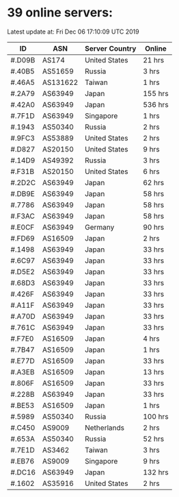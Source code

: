 # 39 online servers:

Latest update at: Fri Dec 06 17:10:09 UTC 2019

| ID | ASN | Server Country | Online |
| -- | --- | -------------- | ------ |
| #.D09B | AS174 | United States | 21 hrs |
| #.40B5 | AS51659 | Russia | 3 hrs |
| #.46A5 | AS131622 | Taiwan | 1 hrs |
| #.2A79 | AS63949 | Japan | 155 hrs |
| #.42A0 | AS63949 | Japan | 536 hrs |
| #.7F1D | AS63949 | Singapore | 1 hrs |
| #.1943 | AS50340 | Russia | 2 hrs |
| #.9FC3 | AS53889 | United States | 2 hrs |
| #.D827 | AS20150 | United States | 9 hrs |
| #.14D9 | AS49392 | Russia | 3 hrs |
| #.F31B | AS20150 | United States | 6 hrs |
| #.2D2C | AS63949 | Japan | 62 hrs |
| #.DB9E | AS63949 | Japan | 58 hrs |
| #.7786 | AS63949 | Japan | 58 hrs |
| #.F3AC | AS63949 | Japan | 58 hrs |
| #.E0CF | AS63949 | Germany | 90 hrs |
| #.FD69 | AS16509 | Japan | 2 hrs |
| #.1498 | AS63949 | Japan | 33 hrs |
| #.6C97 | AS63949 | Japan | 33 hrs |
| #.D5E2 | AS63949 | Japan | 33 hrs |
| #.68D3 | AS63949 | Japan | 33 hrs |
| #.426F | AS63949 | Japan | 33 hrs |
| #.A11F | AS63949 | Japan | 33 hrs |
| #.A70D | AS63949 | Japan | 33 hrs |
| #.761C | AS63949 | Japan | 33 hrs |
| #.F7E0 | AS16509 | Japan | 4 hrs |
| #.7B47 | AS16509 | Japan | 1 hrs |
| #.E77D | AS16509 | Japan | 33 hrs |
| #.A3EB | AS16509 | Japan | 13 hrs |
| #.806F | AS16509 | Japan | 33 hrs |
| #.228B | AS63949 | Japan | 33 hrs |
| #.BE53 | AS16509 | Japan | 1 hrs |
| #.5989 | AS50340 | Russia | 100 hrs |
| #.C450 | AS9009 | Netherlands | 2 hrs |
| #.653A | AS50340 | Russia | 52 hrs |
| #.7E1D | AS3462 | Taiwan | 3 hrs |
| #.EB76 | AS9009 | Singapore | 9 hrs |
| #.DC16 | AS63949 | Japan | 132 hrs |
| #.1602 | AS35916 | United States | 2 hrs |

